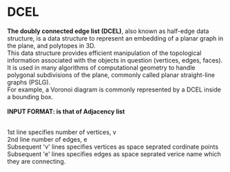# DCEL<br>
<b>The doubly connected edge list (DCEL)</b>, also known as half-edge data structure, is a data structure to represent an embedding of a planar graph in the plane, and polytopes in 3D. <br>
This data structure provides efficient manipulation of the topological information associated with the objects in question (vertices, edges, faces). <br>
It is used in many algorithms of computational geometry to handle polygonal subdivisions of the plane, commonly called planar straight-line graphs (PSLG). <br>
For example, a Voronoi diagram is commonly represented by a DCEL inside a bounding box. <br><br>
<b>INPUT FORMAT: is that of Adjacency list</b><br><br>

1st line specifies number of vertices, v<br>
2nd line number of edges, e<br>
Subsequent 'v' lines specifies vertices as space seprated cordinate points <br>
Subsequent 'e' lines specifies edges as space seprated verice name which they are connecting.<br>
